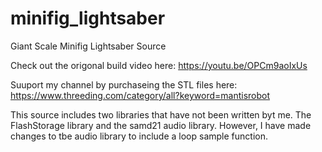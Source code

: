 # minifig_lightsaber
Giant Scale Minifig Lightsaber Source

Check out the origonal build video here:
https://youtu.be/OPCm9aoIxUs

Suuport my channel by purchaseing the STL files here:
https://www.threeding.com/category/all?keyword=mantisrobot

This source includes two libraries that have not been written byt me. The FlashStorage library and the samd21 audio library. However, I have made changes to tbe audio library to include a loop sample function.



